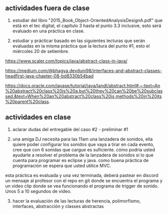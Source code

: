 ## actividades fuera de clase

1. estudiar del libro "2015_Book_Object-OrientedAnalysisDesignA.pdf" que está en el tec digital, el capítulo 3 hasta el punto 3.3 inclusive, esto será evaluado en una práctica en clase.

2. estudiar y prácticar basado en las siguientes lecturas que serán evaluadas en la misma práctica que la lectura del punto #1, esto el miércoles 20 de setiembre.

https://www.scaler.com/topics/java/abstract-class-in-java/

https://medium.com/@bhagya.devduni98/interfaces-and-abstract-classes-headfirst-java-chapter-08-bd8330b54bad

https://docs.oracle.com/javase/tutorial/java/IandI/abstract.html#:~:text=An%20abstract%20class%20is%20a,but%20they%20can%20be%20subclassed.&text=When%20an%20abstract%20class%20is,methods%20in%20its%20parent%20class.

## actividades en clase

1. aclarar dudas del entregable del caso #2 - preliminar #1

2. una amiga DJ necesita para las 11am una lanzadera de sonidos, ella quiere poder configurar los sonidos que vaya a tirar en cada evento, cree que con 6 sonidas que cargue es suficiente. cómo podría usted ayudarle a resolver el problema de la lanzadera de sonidos si lo que cuenta para programar es eclipse y java. como buena práctica de programación se espera que usted utilice MVC.

esta práctica es evaluada y una vez terminada, deberá pastear en discord un mensaje al profesor con el repo en git donde se encuentra el programa y un video clip donde se vea funcionando el programa de trigger de sonido. Unos 5 a 10 segundos de video.

3. hacer la evaluación de las lecturas de herencia, polimorfismo, interfaces, abstracción y classes abstractas

